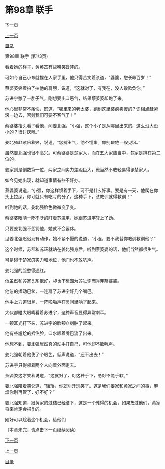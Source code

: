 <h1>第98章    联手</h1>
            <div><p><a href="./292_%E7%AC%AC98%E7%AB%A0_%E8%81%94%E6%89%8B.md">下一页</a></p><p><a href="./290_%E7%AC%AC97%E7%AB%A0_%E6%94%BE%E4%BD%A0%E4%B8%80%E9%A9%AC.md">上一页</a></p><p><a href="../">目录</a></p></div>
            <div><p>第98章    联手 (第1/3页)</p><p>看着她的样子，黄英杰有些啼笑皆非的。</p><p>可如今自己小命就捏在人家手里，他只得苦笑着说道，“婆婆，您长命百岁！”</p><p>蔡婆婆笑着拍了拍他的肩膀，说道，“这就对了，有我在，没人敢欺负你。”</p><p>苏进宇憋了一肚子气，刚想要出口恶气，结果蔡婆婆却跑了来。</p><p>他心里非常不痛快，怒道，“哪里来的老太婆，跑到这里装疯卖傻的？识相点赶紧滚一边去，否则我们可要不客气了！”</p><p>蔡婆婆抬头看了看他，问姜北强，“小强，这个小子是从哪里出来的，这么没大没小的？很讨厌哦。”</p><p>姜北强赶紧陪着笑，说道，“您别生气，他不懂事，你别跟他一般见识。”</p><p>虽然姜北强也很不高兴。可蔡婆婆是楚家人，而在五大家族当中，楚家是排在第二位的。</p><p>姜家则是倒数第一位，两家之间实力差距巨大，他当然不敢轻易得罪楚家人。</p><p>如今见她出现，就知道事情有些不好办。</p><p>蔡婆婆说道，“小强，你这样惯着手下，可不是什么好事。要是有一天，他爬在你头上拉屎，你可就只有吃亏的分了。这种手下，该教训就得教训！”</p><p>听到她的话，姜北强脸色微微变了变。</p><p>蔡婆婆眼睛一眨不眨的盯着苏进宇，她跟苏进宇较上了劲。</p><p>只要姜北强不惩罚他，她就不会罢休。</p><p>见姜北强迟迟没有动作，她不紧不慢的说道，“小强，要不我替你教训教训他？”</p><p>这个时候，苏群和苏珏就站在姜北强身后。听到蔡婆婆的话，他们当然都很生气。</p><p>可是碍于楚家的实力和地位，他们也不敢吭声。</p><p>姜北强的脸憋得通红。</p><p>他虽然和苏家关系很好，却也不想因为苏进宇而得罪蔡婆婆。</p><p>他忽的挥动巴掌，一连扇了苏进宇好几个嘴巴。</p><p>他手上力道很足，一阵啪啪声在房间里响了起来。</p><p>大伙都瞪大眼睛看着苏进宇，这种声音显得异常刺耳。</p><p>一顿耳光打下来，苏进宇的脸颊立刻肿了起来。</p><p>他有些尴尬的捂住脸，口水顺着嘴巴流了出来。</p><p>他想不到，姜北强居然真的动手打自己，可他却不敢吭声。</p><p>姜北强朝着他使了个眼色，低声说道，“还不出去！”</p><p>苏进宇只得领着两个人向着外面走去。</p><p>蔡婆婆这才笑着说道，“这就对了，对这种手下，绝对不能手软。”</p><p>姜北强陪着笑说道，“瑶瑶，你就别开玩笑了。这是我们姜家和黄家之间的事，麻烦你别再管了，好不好？”</p><p>姜北强知道，跟黄家的过结已经结下，这是一个难得的机会，如果放过他们，黄家将来肯定会报复的。</p><p>刚好可以趁着这个机会，给他们</p><p>（本章未完，请点击下一页继续阅读）</p></div>
            <div><p><a href="./292_%E7%AC%AC98%E7%AB%A0_%E8%81%94%E6%89%8B.md">下一页</a></p><p><a href="./290_%E7%AC%AC97%E7%AB%A0_%E6%94%BE%E4%BD%A0%E4%B8%80%E9%A9%AC.md">上一页</a></p><p><a href="../">目录</a></p></div>